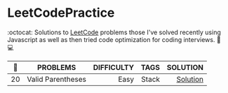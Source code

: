 # LeetCodePractice
:octocat: Solutions to <a href="https://leetcode.com/">LeetCode</a> problems those I've solved recently using Javascript as well as then tried code optimization for coding interviews. 
:rocket: :computer:



| :pushpin:| PROBLEMS | DIFFICULTY | TAGS | SOLUTION |
| ------------- |:----------------:| -----------:|------:| -------: |
| 20 | Valid Parentheses | Easy | Stack | <a href="https://github.com/saifakib/LeetCodePractice/blob/master/valid-parentheses.js">Solution</a>|
